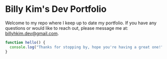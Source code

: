 # Billy Kim's Dev Portfolio

Welcome to my repo where I keep up to date my portfolio. If you have any questions or would like to reach out, please message me at:
billyhkim.dev@gmail.com.

```javascript
function hello() {
  console.log("Thanks for stopping by, hope you're having a great one!");
}